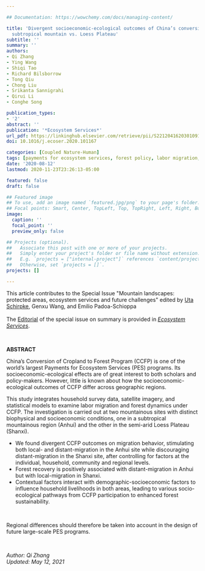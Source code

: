 ```yaml
---

## Documentation: https://wowchemy.com/docs/managing-content/

title: 'Divergent socioeconomic-ecological outcomes of China’s conversion of cropland to forest program: 
  subtropical mountain vs. Loess Plateau'
subtitle: ''
summary: ''
authors:
- Qi Zhang
- Ying Wang
- Shiqi Tao
- Richard Bilsborrow
- Tong Qiu
- Chong Liu
- Srikanta Sannigrahi
- Qirui Li
- Conghe Song

publication_types: 
- '2'
abstract: ''
publication: '*Ecosystem Services*'
url_pdf: https://linkinghub.elsevier.com/retrieve/pii/S2212041620301091
doi: 10.1016/j.ecoser.2020.101167

categories: [Coupled Nature-Human]
tags: [payments for ecosystem services, forest policy, labor migration, social-ecological dynamics]
date: '2020-08-12'
lastmod: 2020-11-23T23:26:13-05:00

featured: false
draft: false

## Featured image
## To use, add an image named `featured.jpg/png` to your page's folder.
## Focal points: Smart, Center, TopLeft, Top, TopRight, Left, Right, BottomLeft, Bottom, BottomRight.
image:
  caption: ''
  focal_point: ''
  preview_only: false

## Projects (optional).
##   Associate this post with one or more of your projects.
##   Simply enter your project's folder or file name without extension.
##   E.g. `projects = ["internal-project"]` references `content/project/deep-learning/index.md`.
##   Otherwise, set `projects = []`.
projects: []

---
```


This article contributes to the Special Issue "Mountain landscapes: protected areas, ecosystem services and future challenges"
edited by [Uta Schirpke](https://www.researchgate.net/profile/Uta-Schirpke), Genxu Wang, and Emilio Padoa-Schioppa <br>
<br>
The [Editorial](https://doi.org/10.1016/j.ecoser.2021.101302) of the special issue on summary is provided in
[_Ecosystem Services_](https://www.sciencedirect.com/journal/ecosystem-services). <br> 

<br>

**ABSTRACT**<br>

China’s Conversion of Cropland to Forest Program (CCFP) is one of the world’s largest Payments for Ecosystem Services (PES) programs.
Its socioeconomic-ecological effects are of great interest to both scholars and policy-makers.
However, little is known about how the socioeconomic-ecological outcomes of CCFP differ across geographic regions.<br>

This study integrates household survey data, satellite imagery, and statistical models to examine labor migration and forest dynamics under CCFP.
The investigation is carried out at two mountainous sites with distinct biophysical and socioeconomic conditions, one in a subtropical mountainous region (Anhui) and the other in the semi-arid Loess Plateau (Shanxi).
- We found divergent CCFP outcomes on migration behavior, stimulating both local- and distant-migration in the Anhui site while discouraging distant-migration in the Shanxi site, after controlling for factors at the individual, household, community and regional levels.
- Forest recovery is positively associated with distant-migration in Anhui but with local-migration in Shanxi.
- Contextual factors interact with demographic-socioeconomic factors to influence household livelihoods in both areas, leading to various socio-ecological pathways from CCFP participation to enhanced forest sustainability.
<br>

Regional differences should therefore be taken into account in the design of future large-scale PES programs.

<br>

_Author: Qi Zhang_
<br>
_Updated: May 12, 2021_


